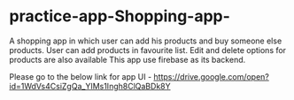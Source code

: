 # practice-app-Shopping-app-
A shopping app in which user can add his products and buy someone else products.
User can add products in favourite list.
Edit and delete options for products are also available
This app use firebase as its backend.

Please go to the below link for app UI -
https://drive.google.com/open?id=1WdVs4CsiZgQa_YIMs1Ingh8ClQaBDk8Y
